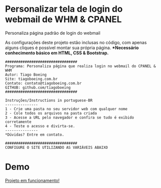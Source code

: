 # Personalizar tela de login do webmail de WHM & CPANEL
Personaliza página padrão de login do webmail

As configurações deste projeto estão inclusas no código, com apenas alguns cliques é possível montar sua própria página.
<b>*Necessário conhecimento básico em HTML, CSS & Bootstrap.</b>

	#################################
	Programa: Personaliza página que realiza login no webmail do CPANEL & WHM
	Autor: Tiago Boeing
	Site: tiagoboeing.com.br
	Contato: contato@tiagoboeing.com.br
	GITHUB: github.com/tiagoboeing
	#################################

	Instruções/Instructions in portuguese-BR
	---------------
	1 - Crie uma pasta no seu servidor web com qualquer nome
	2 - Cole todos os arquivos na pasta criada
	3 - Acesse a URL pelo navegador e confira se tudo é exibido corretamente
	4 - Teste o acesso e divirta-se.
	---------------
	*Dúvidas? Entre em contato.

	#################################
	CONFIGURE O SITE UTILIZANDO AS VARIÁVEIS ABAIXO
	
	
<h1>Demo</h1>
<a href="http://jsfiddle.net/tiagoboeing/rc151zfa/8/embedded/result,html/" target="_blank">Projeto em funcionamento!</a>
